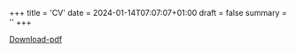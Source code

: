 +++ 
title = 'CV' 
date = 2024-01-14T07:07:07+01:00
draft = false 
summary = ''
+++

[Download-pdf](https://github.com/Shayan-Zamiri/Shayan-Zamiri.github.io/blob/main/ShayanZamiri_CV_GameplayProgrammer.pdf)